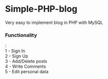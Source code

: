 # Simple-PHP-blog
Very easy to implement blog in PHP with MySQL
<h3>Functionality</h3>: <br>
1 - Sign In <br>
2 - Sign Up <br>
3 - Add/Delete posts <br>
4 - Write Comments <br>
5 - Edit personal data <br>
